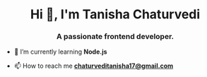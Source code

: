 <h1 align="center">Hi 👋, I'm Tanisha Chaturvedi</h1>
<h3 align="center">A passionate frontend developer.</h3>

- 🌱 I’m currently learning **Node.js**

- 📫 How to reach me **chaturveditanisha17@gmail.com**


















